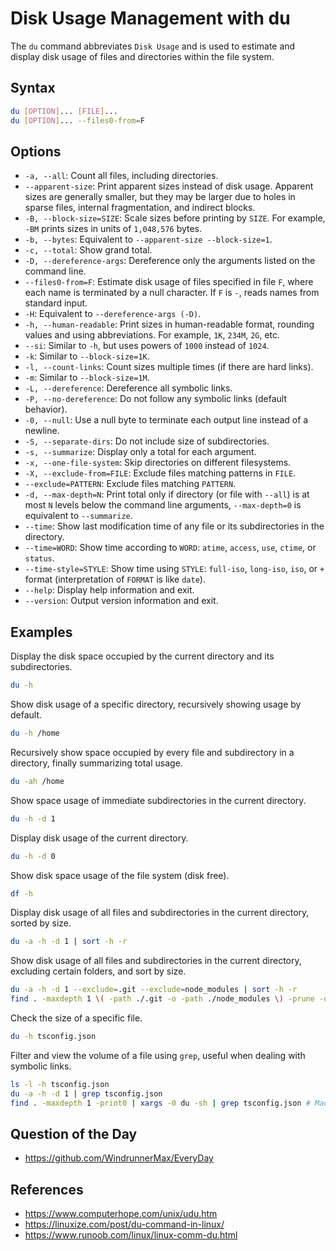 # Disk Usage Management with du

The `du` command abbreviates `Disk Usage` and is used to estimate and display disk usage of files and directories within the file system.

## Syntax

```bash
du [OPTION]... [FILE]...
du [OPTION]... --files0-from=F
```

## Options
* `-a, --all`: Count all files, including directories.
* `--apparent-size`: Print apparent sizes instead of disk usage. Apparent sizes are generally smaller, but they may be larger due to holes in sparse files, internal fragmentation, and indirect blocks.
* `-B, --block-size=SIZE`: Scale sizes before printing by `SIZE`. For example, `-BM` prints sizes in units of `1,048,576` bytes.
* `-b, --bytes`: Equivalent to `--apparent-size --block-size=1`.
* `-c, --total`: Show grand total.
* `-D, --dereference-args`: Dereference only the arguments listed on the command line.
* `--files0-from=F`: Estimate disk usage of files specified in file `F`, where each name is terminated by a null character. If `F` is `-`, reads names from standard input.
* `-H`: Equivalent to `--dereference-args (-D)`.
* `-h, --human-readable`: Print sizes in human-readable format, rounding values and using abbreviations. For example, `1K`, `234M`, `2G`, etc.
* `--si`: Similar to `-h`, but uses powers of `1000` instead of `1024`.
* `-k`: Similar to `--block-size=1K`.
* `-l, --count-links`: Count sizes multiple times (if there are hard links).
* `-m`: Similar to `--block-size=1M`.
* `-L, --dereference`: Dereference all symbolic links.
* `-P, --no-dereference`: Do not follow any symbolic links (default behavior).
* `-0, --null`: Use a null byte to terminate each output line instead of a newline.
* `-S, --separate-dirs`: Do not include size of subdirectories.
* `-s, --summarize`: Display only a total for each argument.
* `-x, --one-file-system`: Skip directories on different filesystems.
* `-X, --exclude-from=FILE`: Exclude files matching patterns in `FILE`.
* `--exclude=PATTERN`: Exclude files matching `PATTERN`.
* `-d, --max-depth=N`: Print total only if directory (or file with `--all`) is at most `N` levels below the command line arguments, `--max-depth=0` is equivalent to `--summarize`.
* `--time`: Show last modification time of any file or its subdirectories in the directory.
* `--time=WORD`: Show time according to `WORD`: `atime`, `access`, `use`, `ctime`, or `status`.
* `--time-style=STYLE`: Show time using `STYLE`: `full-iso`, `long-iso`, `iso`, or `+` format (interpretation of `FORMAT` is like `date`).
* `--help`: Display help information and exit.
* `--version`: Output version information and exit.

## Examples

Display the disk space occupied by the current directory and its subdirectories.

```bash
du -h
```

Show disk usage of a specific directory, recursively showing usage by default.

```bash
du -h /home
```

Recursively show space occupied by every file and subdirectory in a directory, finally summarizing total usage.

```bash
du -ah /home
```

Show space usage of immediate subdirectories in the current directory.

```bash
du -h -d 1
```

Display disk usage of the current directory.

```bash
du -h -d 0
```

Show disk space usage of the file system (disk free).

```bash
df -h
```

Display disk usage of all files and subdirectories in the current directory, sorted by size.

```bash
du -a -h -d 1 | sort -h -r
```

Show disk usage of all files and subdirectories in the current directory, excluding certain folders, and sort by size.

```bash
du -a -h -d 1 --exclude=.git --exclude=node_modules | sort -h -r
find . -maxdepth 1 \( -path ./.git -o -path ./node_modules \) -prune -o -exec du -sh {} + | sort -h -r # Mac
```

Check the size of a specific file.

```bash
du -h tsconfig.json
```

Filter and view the volume of a file using `grep`, useful when dealing with symbolic links.

```bash
ls -l -h tsconfig.json
du -a -h -d 1 | grep tsconfig.json
find . -maxdepth 1 -print0 | xargs -0 du -sh | grep tsconfig.json # Mac
```

## Question of the Day

- <https://github.com/WindrunnerMax/EveryDay>

## References

- <https://www.computerhope.com/unix/udu.htm>
- <https://linuxize.com/post/du-command-in-linux/>
- <https://www.runoob.com/linux/linux-comm-du.html>